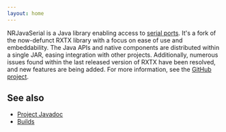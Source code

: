 ```yaml
---
layout: home
---
```


NRJavaSerial is a Java library
enabling access to [serial ports][ser].
It's a fork of the now-defunct RXTX library
with a focus on ease of use and embeddability.
The Java APIs and native components
are distributed within a single JAR,
easing integration with other projects.
Additionally, numerous issues
found within the last released version of RXTX
have been resolved,
and new features are being added.
For more information, see the [GitHub project][gh-nrjs].

[ser]: https://en.wikipedia.org/wiki/Serial_port
[gh-nrjs]: https://github.com/NeuronRobotics/nrjavaserial

## See also

* [Project Javadoc](https://nrjs.org/docs)
* [Builds](http://builds.nrjs.org/)
